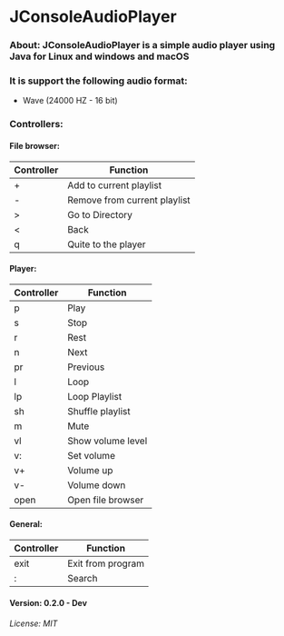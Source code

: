 # JConsoleAudioPlayer

### About: JConsoleAudioPlayer is a simple audio player using Java for Linux and windows and macOS <br>
### It is support the following audio format: 
- Wave (24000 HZ - 16 bit) 

### Controllers: 

#### File browser:
| Controller | Function                     |
|------------|------------------------------|
| +          | Add to current playlist      |
| -          | Remove from current playlist |
 | &gt;       | Go to Directory              |
| &lt;       | Back                         |
| q          | Quite to the player          |
#### Player:
| Controller | Function          |
|------------|-------------------|
| p          | Play              |
| s          | Stop              |
| r          | Rest              |
 | n          | Next              |
 | pr         | Previous          |
 | l          | Loop              |
 | lp         | Loop Playlist     |
| sh         | Shuffle playlist  |
| m          | Mute              |
| vl         | Show volume level |
| v:         | Set volume        |
| v+         | Volume up         |
| v-         | Volume down       |
| open       | Open file browser |

#### General:
| Controller | Function          |
|------------|-------------------|
| exit       | Exit from program |
| :          | Search            |

#### Version: 0.2.0 - Dev

###### License: MIT